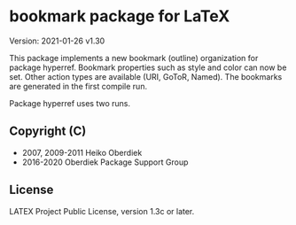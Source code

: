 # bookmark package for LaTeX

Version: 2021-01-26 v1.30


This package implements a new bookmark (outline) organization for
package hyperref. Bookmark properties such
as style and color can now be set. Other action types
are available (URI, GoToR, Named). The bookmarks are
generated in the first compile run.

Package hyperref uses two runs.

## Copyright (C)
* 2007, 2009-2011  Heiko Oberdiek
* 2016-2020        Oberdiek Package Support Group

## License
LATEX Project Public License, version 1.3c or later.
